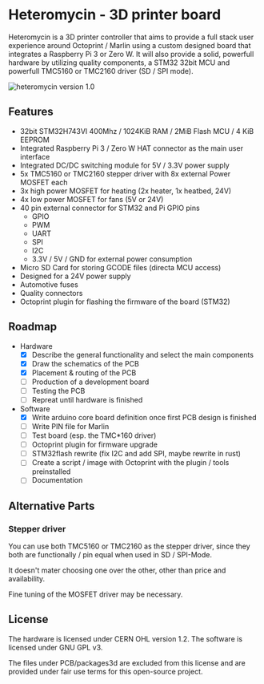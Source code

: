 # Heteromycin - 3D printer board

Heteromycin is a 3D printer controller that aims to provide a full stack user
experience around Octoprint / Marlin using a custom designed board that
integrates a Raspberry Pi 3 or Zero W. It will also provide a solid, powerfull
hardware by utilizing quality components, a STM32 32bit MCU and powerfull
TMC5160 or TMC2160 driver (SD / SPI mode).

![heteromycin version 1.0](images/front.png)

## Features

* 32bit STM32H743VI 400Mhz / 1024KiB RAM / 2MiB Flash MCU / 4 KiB EEPROM
* Integrated Raspberry Pi 3 / Zero W HAT connector as the main user interface
* Integrated DC/DC switching module for 5V / 3.3V power supply
* 5x TMC5160 or TMC2160 stepper driver with 8x external Power MOSFET each
* 3x high power MOSFET for heating (2x heater, 1x heatbed, 24V)
* 4x low power MOSFET for fans (5V or 24V)
* 40 pin external connector for STM32 and Pi GPIO pins
  * GPIO
  * PWM
  * UART
  * SPI
  * I2C
  * 3.3V / 5V / GND for external power consumption
* Micro SD Card for storing GCODE files (directa MCU access)
* Designed for a 24V power supply
* Automotive fuses
* Quality connectors
* Octoprint plugin for flashing the firmware of the board (STM32)

## Roadmap

* Hardware
  * [x] Describe the general functionality and select the main components
  * [x] Draw the schematics of the PCB
  * [x] Placement & routing of the PCB
  * [ ] Production of a development board
  * [ ] Testing the PCB
  * [ ] Repreat until hardware is finished
* Software
  * [x] Write arduino core board definition once first PCB design is finished
  * [ ] Write PIN file for Marlin
  * [ ] Test board (esp. the TMC*160 driver)
  * [ ] Octoprint plugin for firmware upgrade
  * [ ] STM32flash rewrite (fix I2C and add SPI, maybe rewrite in rust)
  * [ ] Create a script / image with Octoprint with the plugin / tools
  preinstalled
  * [ ] Documentation

## Alternative Parts

### Stepper driver

You can use both TMC5160 or TMC2160 as the stepper driver, since they both are
functionally / pin equal when used in SD / SPI-Mode.

It doesn't mater choosing one over the other, other than price and availability.

Fine tuning of the MOSFET driver may be necessary.

## License

The hardware is licensed under CERN OHL version 1.2.
The software is licensed under GNU GPL v3.

The files under PCB/packages3d are excluded from this license and are provided
under fair use terms for this open-source project.
